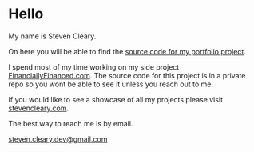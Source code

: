 # Hello

My name is Steven Cleary.

On here you will be able to find the [source code for my portfolio project](https://github.com/Steven-Cleary/steven-cleary).

I spend most of my time working on my side project [FinanciallyFinanced.com](https://financiallyfinanced.com). The source code for this project is in a private repo so you wont be able to see it unless you reach out to me.

If you would like to see a showcase of all my projects please visit [stevencleary.com](https://stevencleary.com).

The best way to reach me is by email.

[steven.cleary.dev@gmail.com](mailto:steven.cleary.dev@gmail.com)
